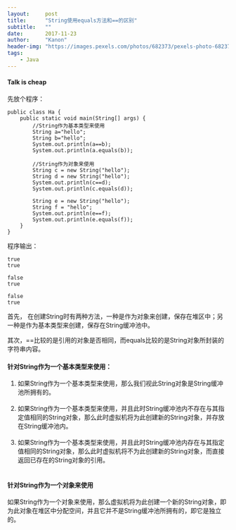 ```yaml
---
layout:     post
title:      "String使用equals方法和==的区别"
subtitle:   ""
date:       2017-11-23
author:     "Kanon"
header-img: "https://images.pexels.com/photos/682373/pexels-photo-682373.jpeg?w=1260&h=750&auto=compress&cs=tinysrgb"
tags:
    - Java
---
```


#### Talk is cheap
先放个程序：
```
public class Ha {
	public static void main(String[] args) {
		//String作为基本类型来使用
		String a="hello";
		String b="hello";
		System.out.println(a==b);
		System.out.println(a.equals(b));
		
		//String作为对象来使用
		String c = new String("hello");
		String d = new String("hello");
		System.out.println(c==d);
		System.out.println(c.equals(d));
		
		String e = new String("hello");
		String f = "hello";
		System.out.println(e==f);
		System.out.println(e.equals(f));
	}
}
```

程序输出：
```
true
true

false
true

false
true
```

首先， 在创建String时有两种方法，一种是作为对象来创建，保存在堆区中；另一种是作为基本类型来创建，保存在String缓冲池中。

其次，==比较的是引用的对象是否相同，而equals比较的是String对象所封装的字符串内容。
<br>

#### 针对String作为一个基本类型来使用：

1. 如果String作为一个基本类型来使用，那么我们视此String对象是String缓冲池所拥有的。<br><br>
2. 如果String作为一个基本类型来使用，并且此时String缓冲池内不存在与其指定值相同的String对象，那么此时虚拟机将为此创建新的String对象，并存放在String缓冲池内。<br><br>
3. 如果String作为一个基本类型来使用，并且此时String缓冲池内存在与其指定值相同的String对象，那么此时虚拟机将不为此创建新的String对象，而直接返回已存在的String对象的引用。<br><br>

#### 针对String作为一个对象来使用

如果String作为一个对象来使用，那么虚拟机将为此创建一个新的String对象，即为此对象在堆区中分配空间，并且它并不是String缓冲池所拥有的，即它是独立的。

<br><br><br><br><br>
